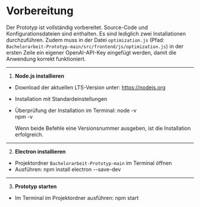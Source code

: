 # Vorbereitung
Der Prototyp ist vollständig vorbereitet. Source-Code und Konfigurationsdateien sind enthalten. Es sind lediglich zwei Installationen durchzuführen. 
Zudem muss in der Datei `optimization.js` (Pfad: `Bachelorarbeit-Prototyp-main/src/frontend/js/optimization.js`) in der ersten Zeile ein eigener OpenAI-API-Key eingefügt werden, damit die Anwendung korrekt funktioniert.

---

1. **Node.js installieren**
- Download der aktuellen LTS-Version unter: https://nodejs.org  
- Installation mit Standardeinstellungen  
- Überprüfung der Installation im Terminal:
  node -v<br>
  npm -v
  
  Wenn beide Befehle eine Versionsnummer ausgeben, ist die Installation erfolgreich.

---

2. **Electron installieren**
- Projektordner `Bachelorarbeit-Prototyp-main` im Terminal öffnen  
- Ausführen: npm install electron --save-dev

---

3. **Prototyp starten**
- Im Terminal im Projektordner ausführen: npm start
